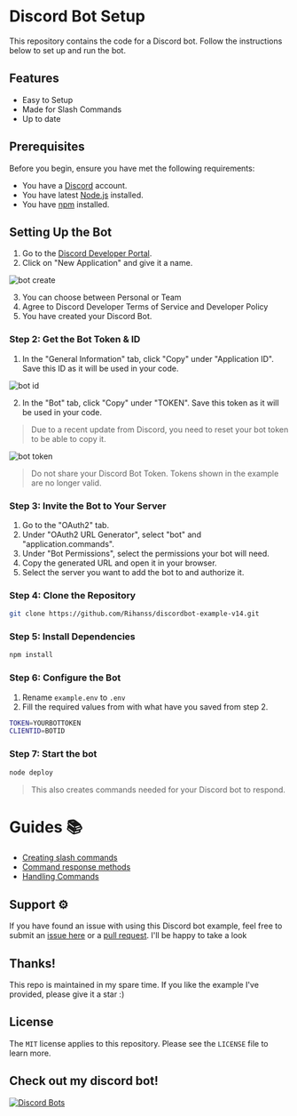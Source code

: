 # Discord Bot Setup

This repository contains the code for a Discord bot. Follow the instructions below to set up and run the bot.

## Features

- Easy to Setup
- Made for Slash Commands
- Up to date

## Prerequisites

Before you begin, ensure you have met the following requirements:

- You have a [Discord](https://discord.com/) account.
- You have latest [Node.js](https://nodejs.org/) installed.
- You have [npm](https://www.npmjs.com/) installed.

## Setting Up the Bot

1. Go to the [Discord Developer Portal](https://discord.com/developers/applications).
2. Click on "New Application" and give it a name.

![bot create](https://imgur.com/JP2IJRj.png "Step 2")

3. You can choose between Personal or Team
4. Agree to Discord Developer Terms of Service and Developer Policy
5. You have created your Discord Bot.

### Step 2: Get the Bot Token & ID

1. In the "General Information" tab, click "Copy" under "Application ID". Save this ID as it will be used in your code.

![bot id](https://imgur.com/D9eeRHZ.png "Step 1")

2. In the "Bot" tab, click "Copy" under "TOKEN". Save this token as it will be used in your code.
> Due to a recent update from Discord, you need to reset your bot token to be able to copy it.

![bot token](https://imgur.com/Bnw52eq.png "Step 2")

> Do not share your Discord Bot Token. Tokens shown in the example are no longer valid.

### Step 3: Invite the Bot to Your Server

1. Go to the "OAuth2" tab.
2. Under "OAuth2 URL Generator", select "bot" and "application.commands".
3. Under "Bot Permissions", select the permissions your bot will need.
4. Copy the generated URL and open it in your browser.
5. Select the server you want to add the bot to and authorize it.

### Step 4: Clone the Repository

```bash
git clone https://github.com/Rihanss/discordbot-example-v14.git
```

### Step 5: Install Dependencies

```bash
npm install
```

### Step 6: Configure the Bot

1. Rename `example.env` to `.env`
2. Fill the required values from with what have you saved from step 2.

```bash
TOKEN=YOURBOTTOKEN
CLIENTID=BOTID
```

### Step 7: Start the bot

```bash
node deploy
```

> This also creates commands needed for your Discord bot to respond.

# Guides 📚

- [Creating slash commands](https://discordjs.guide/creating-your-bot/slash-commands.html)
- [Command response methods](https://discordjs.guide/slash-commands/response-methods.html)
- [Handling Commands](https://discordjs.guide/creating-your-bot/command-handling.html#command-handling)

## Support ⚙️

If you have found an issue with using this Discord bot example, feel free to submit an [issue here](https://github.com/Rihanss/discordbot-example-v14/issues) or a [pull request](https://github.com/Rihanss/discordbot-example-v14/pulls). I'll be happy to take a look

## Thanks!
This repo is maintained in my spare time. If you like the example I've provided, please give it a star :)

## License
The `MIT` license applies to this repository. Please see the `LICENSE` file to learn more.

## Check out my discord bot!
[![Discord Bots](https://top.gg/api/widget/519521318719324181.svg)](https://top.gg/bot/519521318719324181)